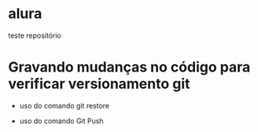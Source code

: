 # alura
teste repositório

# Gravando mudanças no código para verificar versionamento git

* uso do comando git restore

* uso do comando Git Push